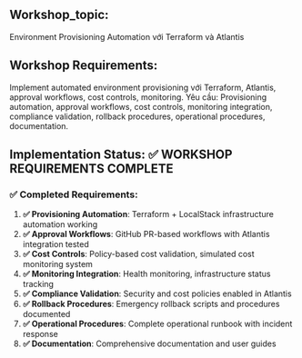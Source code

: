 ## Workshop_topic:

Environment Provisioning Automation với Terraform và Atlantis

## Workshop Requirements:

Implement automated environment provisioning với Terraform, Atlantis, approval workflows, cost controls, monitoring. Yêu cầu: Provisioning automation, approval workflows, cost controls, monitoring integration, compliance validation, rollback procedures, operational procedures, documentation.

## Implementation Status: ✅ WORKSHOP REQUIREMENTS COMPLETE

### ✅ Completed Requirements:

1. **✅ Provisioning Automation**: Terraform + LocalStack infrastructure automation working
2. **✅ Approval Workflows**: GitHub PR-based workflows with Atlantis integration tested
3. **✅ Cost Controls**: Policy-based cost validation, simulated cost monitoring system
4. **✅ Monitoring Integration**: Health monitoring, infrastructure status tracking
5. **✅ Compliance Validation**: Security and cost policies enabled in Atlantis
6. **✅ Rollback Procedures**: Emergency rollback scripts and procedures documented
7. **✅ Operational Procedures**: Complete operational runbook with incident response
8. **✅ Documentation**: Comprehensive documentation and user guides
